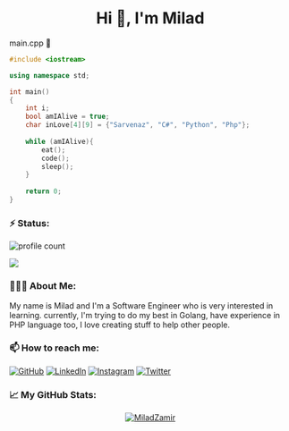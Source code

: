 
<h1 align="center">Hi 👋, I'm Milad</h1>

main.cpp  🌱
```cpp
#include <iostream>

using namespace std;

int main()
{
    int i; 
    bool amIAlive = true;
    char inLove[4][9] = {"Sarvenaz", "C#", "Python", "Php"};  
    
    while (amIAlive){
        eat();
        code();
        sleep();
    }
        
    return 0;  
}
```
<h3>⚡️ Status:</h3>

![profile count](https://komarev.com/ghpvc/?username=ZAM1R&style=flat&color=red)&nbsp;
<div align="left">
	<img src="https://discord.c99.nl/widget/theme-1/512621943753539584.png" />
</div>

<h3>👨🏻‍💻 About Me:</h3>

My name is Milad and I'm a Software Engineer who is very interested in learning. currently, I'm trying to do my best in Golang, have experience in PHP language too, I love creating stuff to help other people.

<h3 align="left">📫 How to reach me:</h3>

<p align="left">
	<a href="https://github.com/ZAM1R"><img src="https://img.icons8.com/bubbles/50/000000/github.png" alt="GitHub"/></a>
	<a href="https://www.linkedin.com/in/miladzamir"><img src="https://img.icons8.com/bubbles/50/000000/linkedin.png" alt="LinkedIn"/></a>
	<a href="https://www.instagram.com/miladzamir"><img src="https://img.icons8.com/bubbles/50/000000/instagram.png" alt="Instagram"/></a>
	<a href="https://twitter.com/miladzamir"><img src="https://img.icons8.com/bubbles/50/000000/twitter-circled.png" alt="Twitter"/></a>
</p>

<h3 align="left"> &#x1f4c8; My GitHub Stats:</h3>

<div align="center">
	
[![MiladZamir](http://github-readme-streak-stats.herokuapp.com?user=ZAM1R&theme=shades-of-purple)](https://git.io/streak-stats)
	
</div>
